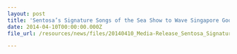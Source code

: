 ```yaml
---
layout: post
title: 'Sentosa’s Signature Songs of the Sea Show to Wave Singapore Goodbye'
date: 2014-04-10T00:00:00.000Z
file_url: /resources/news/files/20140410_Media-Release_Sentosa_Signature_Songs_of_the_Sea_Show_to_Wave_Singapore_Goodbye.pdf

---
```


